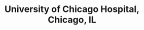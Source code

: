---
title: "University of Chicago Hospital, Chicago, IL"
project_id: 
date: 
conference_id: ""
presenters:
   - peter_bandettini
summary: "University of Chicago Hospital, Chicago, IL"
file: /assets/presentations/
filename: 
layout: presentation
---